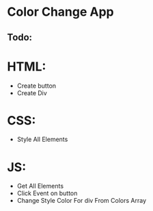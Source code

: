 # Color Change App

## Todo:

# HTML:
- Create button
- Create Div

# CSS:
- Style All Elements

# JS:
- Get All Elements
- Click Event on button
- Change Style Color For div From Colors Array
